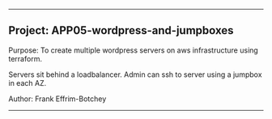 ------------------------------------------------------------------------------

## Project: APP05-wordpress-and-jumpboxes

Purpose: To create multiple wordpress servers on aws infrastructure using terraform.

Servers sit behind a loadbalancer.  Admin can ssh to server using a jumpbox in each AZ.

Author:  Frank Effrim-Botchey

------------------------------------------------------------------------------

